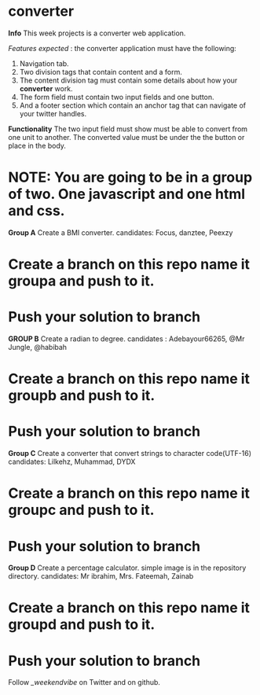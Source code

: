# converter
**Info**
This week projects is a converter web application. 

*Features expected* : the converter application must have the following:
1. Navigation tab.
2. Two division tags that contain content and a form.
3. The content division tag must contain some details about how your **converter** work.
4. The form field must contain two input fields and one button. 
5. And a footer section which contain an anchor tag that can navigate of your twitter handles.


**Functionality**
The two input field must show must be able to convert from one unit to another.
The converted value must be under the the button or place in the body.


# NOTE: You are going to be in a group of two. One javascript and one html and css.


**Group A**
Create a BMI converter. 
candidates: Focus, danztee, Peexzy

# Create a branch on this repo name it groupa and push to it.
# Push your solution to branch

**GROUP B**
Create a radian to degree.
candidates : Adebayour66265, @Mr Jungle, @habibah

# Create a branch on this repo name it groupb and push to it.
# Push your solution to branch

**Group C**
Create a converter that convert strings to character code(UTF-16)
candidates: Lilkehz, Muhammad, DYDX

# Create a branch on this repo name it groupc and push to it.
# Push your solution to branch


**Group D**
Create a percentage calculator. simple image is in the repository directory. 
candidates: Mr ibrahim, Mrs. Fateemah, Zainab

# Create a branch on this repo name it groupd and push to it.
# Push your solution to branch


Follow *_weekendvibe* on Twitter and on github.
